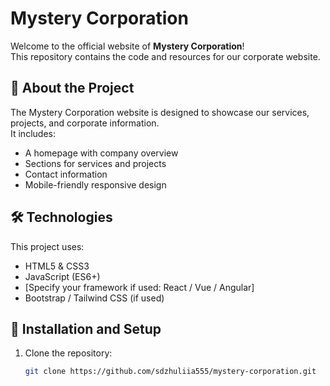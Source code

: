 # Mystery Corporation

Welcome to the official website of **Mystery Corporation**!  
This repository contains the code and resources for our corporate website.

## 📖 About the Project
The Mystery Corporation website is designed to showcase our services, projects, and corporate information.  
It includes:
- A homepage with company overview
- Sections for services and projects
- Contact information
- Mobile-friendly responsive design

## 🛠 Technologies
This project uses:
- HTML5 & CSS3
- JavaScript (ES6+)
- [Specify your framework if used: React / Vue / Angular]
- Bootstrap / Tailwind CSS (if used)

## 🚀 Installation and Setup
1. Clone the repository:  
   ```bash
   git clone https://github.com/sdzhuliia555/mystery-corporation.git



